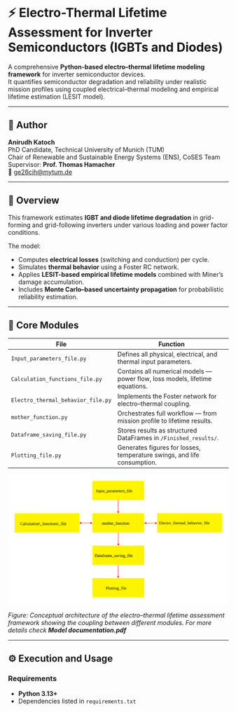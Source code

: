 # ⚡ Electro-Thermal Lifetime Assessment for Inverter Semiconductors (IGBTs and Diodes)

A comprehensive **Python-based electro–thermal lifetime modeling framework** for inverter semiconductor devices.  
It quantifies semiconductor degradation and reliability under realistic mission profiles using coupled electrical–thermal modeling and empirical lifetime estimation (LESIT model).

---

## 👤 Author
**Anirudh Katoch**  
PhD Candidate, Technical University of Munich (TUM)  
Chair of Renewable and Sustainable Energy Systems (ENS), CoSES Team  
Supervisor: **Prof. Thomas Hamacher**  
📧 ge26cih@mytum.de  

---

## 🧭 Overview
This framework estimates **IGBT and diode lifetime degradation** in grid-forming and grid-following inverters under various loading and power factor conditions.

The model:
- Computes **electrical losses** (switching and conduction) per cycle.  
- Simulates **thermal behavior** using a Foster RC network.  
- Applies **LESIT-based empirical lifetime models** combined with Miner’s damage accumulation.  
- Includes **Monte Carlo–based uncertainty propagation** for probabilistic reliability estimation.

---

## 🧩 Core Modules
| File | Function |
|------|-----------|
| `Input_parameters_file.py` | Defines all physical, electrical, and thermal input parameters. |
| `Calculation_functions_file.py` | Contains all numerical models — power flow, loss models, lifetime equations. |
| `Electro_thermal_behavior_file.py` | Implements the Foster network for electro–thermal coupling. |
| `mother_function.py` | Orchestrates full workflow — from mission profile to lifetime results. |
| `Dataframe_saving_file.py` | Stores results as structured DataFrames in `/Finished_results/`. |
| `Plotting_file.py` | Generates figures for losses, temperature swings, and life consumption. |

<p align="center">
  <img src="z/Model_architecture.svg" alt="Model Architecture Diagram" width="800">
</p>

*Figure: Conceptual architecture of the electro–thermal lifetime assessment framework showing the coupling between
different modules. For more details check **Model documentation.pdf***


---

## ⚙️ Execution and Usage

### Requirements
- **Python 3.13+**
- Dependencies listed in `requirements.txt`

